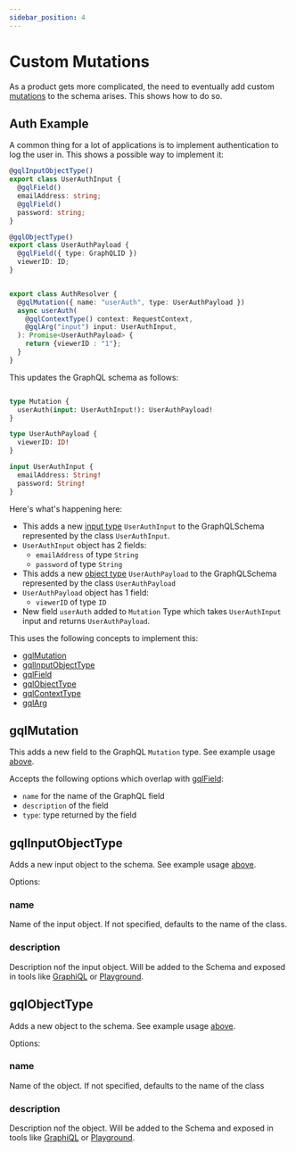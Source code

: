 ```yaml
---
sidebar_position: 4
---
```


# Custom Mutations

As a product gets more complicated, the need to eventually add custom [mutations](https://graphql.org/learn/schema/#the-query-and-mutation-types) to the schema arises. This shows how to do so.

## Auth Example

A common thing for a lot of applications is to implement authentication to log the user in. This shows a possible way to implement it:

```ts title="src/graphql/mutations/auth.ts"
@gqlInputObjectType()
export class UserAuthInput {
  @gqlField()
  emailAddress: string;
  @gqlField()
  password: string;
}

@gqlObjectType()
export class UserAuthPayload {
  @gqlField({ type: GraphQLID })
  viewerID: ID;
}


export class AuthResolver {
  @gqlMutation({ name: "userAuth", type: UserAuthPayload })
  async userAuth(
    @gqlContextType() context: RequestContext,
    @gqlArg("input") input: UserAuthInput,
  ): Promise<UserAuthPayload> {
    return {viewerID : "1"};
  }
}
```

This updates the GraphQL schema as follows:

```graphql title="src/graphql/schema.gql"

type Mutation {
  userAuth(input: UserAuthInput!): UserAuthPayload!
}

type UserAuthPayload {
  viewerID: ID!
}

input UserAuthInput {
  emailAddress: String!
  password: String!
}
```

Here's what's happening here:

* This adds a new [input type](https://graphql.org/learn/schema/#input-types) `UserAuthInput` to the GraphQLSchema represented by the class `UserAuthInput`.
* `UserAuthInput` object has 2 fields:
  * `emailAddress` of type `String`
  * `password` of type `String`
* This adds a new [object type](https://graphql.org/learn/schema/#object-types-and-fields) `UserAuthPayload` to the GraphQLSchema represented by the class `UserAuthPayload`
* `UserAuthPayload` object has 1 field:
  * `viewerID` of type `ID`
* New field `userAuth` added to `Mutation` Type which takes `UserAuthInput` input and returns `UserAuthPayload`.

This uses the following concepts to implement this:

* [gqlMutation](#gqlMutation)
* [gqlInputObjectType](#gqlInputObjectType)
* [gqlField](/docs/custom-queries/gql-field)
* [gqlObjectType](#gqlObjectType)
* [gqlContextType](/docs/custom-queries/gql-context)
* [gqlArg](/docs/custom-queries/gql-arg)

## gqlMutation

This adds a new field to the GraphQL `Mutation` type. See example usage [above](#auth-example).

Accepts the following options which overlap with [gqlField](/docs/custom-queries/gql-field):

* `name` for the name of the GraphQL field
* `description` of the field
* `type`: type returned by the field

## gqlInputObjectType

Adds a new input object to the schema. See example usage [above](#auth-example).

Options:

### name

Name of the input object. If not specified, defaults to the name of the class.

### description

Description nof the input object. Will be added to the Schema and exposed in tools like [GraphiQL](https://github.com/graphql/graphiql) or [Playground](https://github.com/graphql/graphql-playground).

## gqlObjectType

Adds a new object to the schema. See example usage [above](#auth-example).

Options:

### name

Name of the object. If not specified, defaults to the name of the class

### description

Description nof the object. Will be added to the Schema and exposed in tools like [GraphiQL](https://github.com/graphql/graphiql) or [Playground](https://github.com/graphql/graphql-playground).
